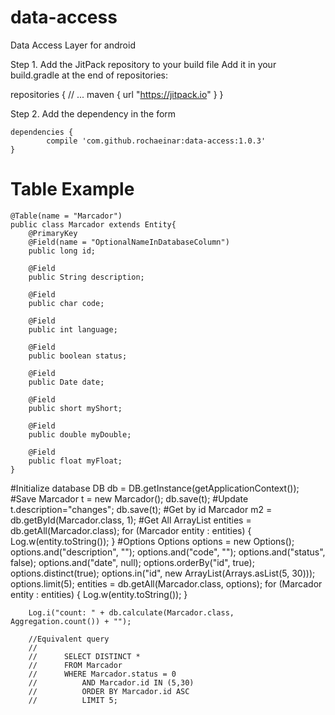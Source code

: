 # data-access
Data Access Layer for android

Step 1. Add the JitPack repository to your build file
Add it in your build.gradle at the end of repositories:

 repositories {
        // ...
        maven { url "https://jitpack.io" }
    }

Step 2. Add the dependency in the form

	dependencies {
	        compile 'com.github.rochaeinar:data-access:1.0.3'
	}
# Table Example
	@Table(name = "Marcador")
	public class Marcador extends Entity{
	    @PrimaryKey
	    @Field(name = "OptionalNameInDatabaseColumn")
	    public long id;

	    @Field
	    public String description;

	    @Field
	    public char code;

	    @Field
	    public int language;

	    @Field
	    public boolean status;

	    @Field
	    public Date date;

	    @Field
	    public short myShort;

	    @Field
	    public double myDouble;

	    @Field
	    public float myFloat;
	}
#Initialize database
	DB db = DB.getInstance(getApplicationContext());
#Save
	Marcador t = new Marcador();
	db.save(t);
#Update
	t.description="changes";
	db.save(t);
#Get by id
	Marcador m2 = db.getById(Marcador.class, 1);
#Get All
	ArrayList<Marcador> entities = db.getAll(Marcador.class);
        for (Marcador entity : entities) {
            Log.w(entity.toString());
        }
#Options
        Options options = new Options();
        options.and("description", "");
        options.and("code", "");
        options.and("status", false);
        options.and("date", null);
        options.orderBy("id", true);
        options.distinct(true);
        options.in("id", new ArrayList(Arrays.asList(5, 30)));
        options.limit(5);
        entities = db.getAll(Marcador.class, options);
        for (Marcador entity : entities) {
            Log.w(entity.toString());
        }

        Log.i("count: " + db.calculate(Marcador.class, Aggregation.count()) + "");

        //Equivalent query
        //
        //		SELECT DISTINCT *
        //		FROM Marcador
        //		WHERE Marcador.status = 0
        //			AND Marcador.id IN (5,30)
        //			ORDER BY Marcador.id ASC
        //			LIMIT 5;
 

